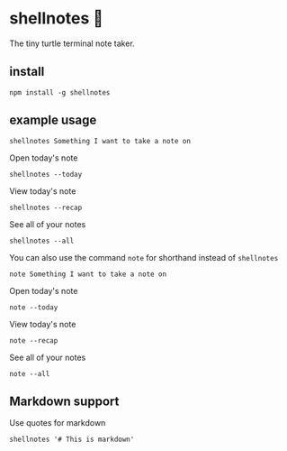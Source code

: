 # shellnotes 🐢

The tiny turtle terminal note taker.

## install

```
npm install -g shellnotes
```

## example usage

```
shellnotes Something I want to take a note on
```

Open today's note

```
shellnotes --today
```

View today's note

```
shellnotes --recap
```

See all of your notes

```
shellnotes --all
```

You can also use the command `note` for shorthand instead of `shellnotes`


```
note Something I want to take a note on
```

Open today's note

```
note --today
```

View today's note

```
note --recap
```

See all of your notes

```
note --all
```

## Markdown support

Use quotes for markdown

```
shellnotes '# This is markdown'
```